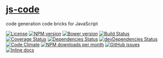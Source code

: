 [js-code](http://make-github-pseudonymous-again.github.io/js-code)
==

code generation code bricks for JavaScript

[![License](https://img.shields.io/github/license/make-github-pseudonymous-again/js-code.svg?style=flat)](https://raw.githubusercontent.com/make-github-pseudonymous-again/js-code/master/LICENSE)
[![NPM version](https://img.shields.io/npm/v/@aureooms/js-code.svg?style=flat)](https://www.npmjs.org/package/@aureooms/js-code)
[![Bower version](https://img.shields.io/bower/v/@aureooms/js-code.svg?style=flat)](http://bower.io/search/?q=@aureooms/js-code)
[![Build Status](https://img.shields.io/travis/make-github-pseudonymous-again/js-code.svg?style=flat)](https://travis-ci.org/make-github-pseudonymous-again/js-code)
[![Coverage Status](https://img.shields.io/coveralls/make-github-pseudonymous-again/js-code.svg?style=flat)](https://coveralls.io/r/make-github-pseudonymous-again/js-code)
[![Dependencies Status](https://img.shields.io/david/make-github-pseudonymous-again/js-code.svg?style=flat)](https://david-dm.org/make-github-pseudonymous-again/js-code#info=dependencies)
[![devDependencies Status](https://img.shields.io/david/dev/make-github-pseudonymous-again/js-code.svg?style=flat)](https://david-dm.org/make-github-pseudonymous-again/js-code#info=devDependencies)
[![Code Climate](https://img.shields.io/codeclimate/github/make-github-pseudonymous-again/js-code.svg?style=flat)](https://codeclimate.com/github/make-github-pseudonymous-again/js-code)
[![NPM downloads per month](https://img.shields.io/npm/dm/@aureooms/js-code.svg?style=flat)](https://www.npmjs.org/package/@aureooms/js-code)
[![GitHub issues](https://img.shields.io/github/issues/make-github-pseudonymous-again/js-code.svg?style=flat)](https://github.com/make-github-pseudonymous-again/js-code/issues)
[![Inline docs](http://inch-ci.org/github/make-github-pseudonymous-again/js-code.svg?branch=master&style=shields)](http://inch-ci.org/github/make-github-pseudonymous-again/js-code)
